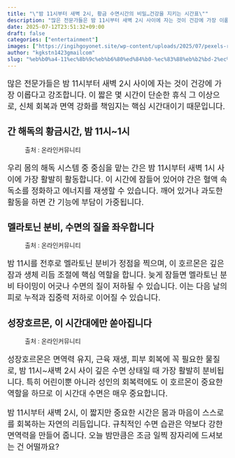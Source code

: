 ```yaml
---
title: "\"밤 11시부터 새벽 2시, 황금 수면시간의 비밀…건강을 지키는 시간표\""
description: "많은 전문가들은 밤 11시부터 새벽 2시 사이에 자는 것이 건강에 가장 이롭다고 강조합니다. 이 짧은 몇 시간이 단순한 휴식 그 이상으로, 신체 회복과 면역 강화를 책임지는 핵심 시간대이기 때문입니다."
date: 2025-07-12T23:51:32+09:00
draft: false
categories: ["entertainment"]
images: ["https://ingihgoyonet.site/wp-content/uploads/2025/07/pexels-rachel-claire-5864643-1024x617.jpg", "https://ingihgoyonet.site/wp-content/uploads/2025/07/pexels-olly-914910-1-1024x683.jpg", "https://ingihgoyonet.site/wp-content/uploads/2025/07/pexels-olly-935742-1-1024x683.jpg"]
author: "kgkstn1423gmailcom"
slug: "%eb%b0%a4-11%ec%8b%9c%eb%b6%80%ed%84%b0-%ec%83%88%eb%b2%bd-2%ec%8b%9c-%ed%99%a9%ea%b8%88-%ec%88%98%eb%a9%b4%ec%8b%9c%ea%b0%84%ec%9d%98-%eb%b9%84%eb%b0%80%ea%b1%b4%ea%b0%95%ec%9d%84"
---
```


<p style="font-size:18px">많은 전문가들은 밤 11시부터 새벽 2시 사이에 자는 것이 건강에 가장 이롭다고 강조합니다. 이 짧은 몇 시간이 단순한 휴식 그 이상으로, 신체 회복과 면역 강화를 책임지는 핵심 시간대이기 때문입니다.</p> <h2 >간 해독의 황금시간, 밤 11시~1시</h2> <figure ><img src="https://ingihgoyonet.site/wp-content/uploads/2025/07/pexels-rachel-claire-5864643-1024x617.jpg" alt="" style="aspect-ratio:16/9;object-fit:cover"/><figcaption >출처 : 온라인커뮤니티</figcaption></figure> <p style="font-size:18px">우리 몸의 해독 시스템 중 중심을 맡는 간은 밤 11시부터 새벽 1시 사이에 가장 활발히 활동합니다. 이 시간에 잠들어 있어야 간은 혈액 속 독소를 정화하고 에너지를 재생할 수 있습니다. 깨어 있거나 과도한 활동을 하면 간 기능에 부담이 가중됩니다.</p> <h2 >멜라토닌 분비, 수면의 질을 좌우합니다</h2> <figure ><img src="https://ingihgoyonet.site/wp-content/uploads/2025/07/pexels-olly-914910-1-1024x683.jpg" alt="" style="aspect-ratio:16/9;object-fit:cover"/><figcaption >출처 : 온라인커뮤니티</figcaption></figure> <p style="font-size:18px">밤 11시를 전후로 멜라토닌 분비가 정점을 찍으며, 이 호르몬은 깊은 잠과 생체 리듬 조절에 핵심 역할을 합니다. 늦게 잠들면 멜라토닌 분비 타이밍이 어긋나 수면의 질이 저하될 수 있습니다. 이는 다음 날의 피로 누적과 집중력 저하로 이어질 수 있습니다.</p> <h2 >성장호르몬, 이 시간대에만 쏟아집니다</h2> <figure ><img src="https://ingihgoyonet.site/wp-content/uploads/2025/07/pexels-olly-935742-1-1024x683.jpg" alt="" style="aspect-ratio:16/9;object-fit:cover"/><figcaption >출처 : 온라인커뮤니티</figcaption></figure> <p style="font-size:18px">성장호르몬은 면역력 유지, 근육 재생, 피부 회복에 꼭 필요한 물질로, 밤 11시~새벽 2시 사이 깊은 수면 상태일 때 가장 활발히 분비됩니다. 특히 어린이뿐 아니라 성인의 회복력에도 이 호르몬이 중요한 역할을 하므로 이 시간대 수면은 매우 중요합니다.</p> <p style="font-size:18px">밤 11시부터 새벽 2시, 이 짧지만 중요한 시간은 몸과 마음이 스스로를 회복하는 자연의 리듬입니다. 규칙적인 수면 습관은 약보다 강한 면역력을 만들어 줍니다. 오늘 밤만큼은 조금 일찍 잠자리에 드셔보는 건 어떨까요?</p>